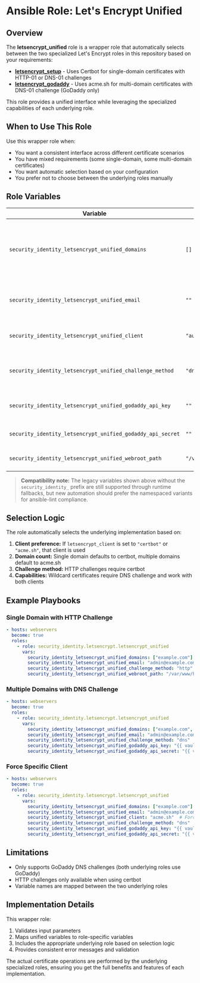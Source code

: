 # Ansible Role: Let's Encrypt Unified

## Overview

The **letsencrypt_unified** role is a wrapper role that automatically selects between the two specialized Let's Encrypt roles in this repository based on your requirements:

- **[letsencrypt_setup](../letsencrypt_setup/README.md)** - Uses Certbot for single-domain certificates with HTTP-01 or DNS-01 challenges
- **[letsencrypt_godaddy](../letsencrypt_godaddy/README.md)** - Uses acme.sh for multi-domain certificates with DNS-01 challenge (GoDaddy only)

This role provides a unified interface while leveraging the specialized capabilities of each underlying role.

## When to Use This Role

Use this wrapper role when:
- You want a consistent interface across different certificate scenarios
- You have mixed requirements (some single-domain, some multi-domain certificates)
- You want automatic selection based on your configuration
- You prefer not to choose between the underlying roles manually

## Role Variables

| Variable | Default | Description |
|----------|---------|-------------|
| `security_identity_letsencrypt_unified_domains` | `[]` | **Required.** List of domains for the certificate. Single item uses `letsencrypt_setup`, multiple items use `letsencrypt_godaddy`. Backwards compatibility for `letsencrypt_domains` is retained. |
| `security_identity_letsencrypt_unified_email` | `""` | Email address for Let's Encrypt account registration and notifications. Legacy `letsencrypt_email` is still accepted. |
| `security_identity_letsencrypt_unified_client` | `"auto"` | Force client selection: `"auto"`, `"certbot"`, or `"acme.sh"`. Older `letsencrypt_client` continues to work. |
| `security_identity_letsencrypt_unified_challenge_method` | `"dns"` | Challenge method: `"dns"` or `"http"` (HTTP only available with certbot). Legacy `letsencrypt_challenge_method` values are honoured. |
| `security_identity_letsencrypt_unified_godaddy_api_key` | `""` | GoDaddy API key (required for DNS challenges). Falls back to `godaddy_api_key` when provided. |
| `security_identity_letsencrypt_unified_godaddy_api_secret` | `""` | GoDaddy API secret (required for DNS challenges). Falls back to `godaddy_api_secret`. |
| `security_identity_letsencrypt_unified_webroot_path` | `"/var/www/html"` | Webroot path for HTTP challenges (certbot only). Falls back to `webroot_path`. |

> **Compatibility note:** The legacy variables shown above without the `security_identity_` prefix are still supported through runtime fallbacks, but new automation should prefer the namespaced variants for ansible-lint compliance.

## Selection Logic

The role automatically selects the underlying implementation based on:

1. **Client preference:** If `letsencrypt_client` is set to `"certbot"` or `"acme.sh"`, that client is used
2. **Domain count:** Single domain defaults to certbot, multiple domains default to acme.sh
3. **Challenge method:** HTTP challenges require certbot
4. **Capabilities:** Wildcard certificates require DNS challenge and work with both clients

## Example Playbooks

### Single Domain with HTTP Challenge
```yaml
- hosts: webservers
  become: true
  roles:
    - role: security_identity.letsencrypt.letsencrypt_unified
      vars:
        security_identity_letsencrypt_unified_domains: ["example.com"]
        security_identity_letsencrypt_unified_email: "admin@example.com"
        security_identity_letsencrypt_unified_challenge_method: "http"
        security_identity_letsencrypt_unified_webroot_path: "/var/www/html"
```

### Multiple Domains with DNS Challenge
```yaml
- hosts: webservers
  become: true
  roles:
    - role: security_identity.letsencrypt.letsencrypt_unified
      vars:
        security_identity_letsencrypt_unified_domains: ["example.com", "www.example.com", "api.example.com"]
        security_identity_letsencrypt_unified_email: "admin@example.com"
        security_identity_letsencrypt_unified_challenge_method: "dns"
        security_identity_letsencrypt_unified_godaddy_api_key: "{{ vault_godaddy_api_key }}"
        security_identity_letsencrypt_unified_godaddy_api_secret: "{{ vault_godaddy_api_secret }}"
```

### Force Specific Client
```yaml
- hosts: webservers
  become: true
  roles:
    - role: security_identity.letsencrypt.letsencrypt_unified
      vars:
        security_identity_letsencrypt_unified_domains: ["example.com"]
        security_identity_letsencrypt_unified_email: "admin@example.com"
        security_identity_letsencrypt_unified_client: "acme.sh"  # Force acme.sh even for single domain
        security_identity_letsencrypt_unified_challenge_method: "dns"
        security_identity_letsencrypt_unified_godaddy_api_key: "{{ vault_godaddy_api_key }}"
        security_identity_letsencrypt_unified_godaddy_api_secret: "{{ vault_godaddy_api_secret }}"
```

## Limitations

- Only supports GoDaddy DNS challenges (both underlying roles use GoDaddy)
- HTTP challenges only available when using certbot
- Variable names are mapped between the two underlying roles

## Implementation Details

This wrapper role:
1. Validates input parameters
2. Maps unified variables to role-specific variables
3. Includes the appropriate underlying role based on selection logic
4. Provides consistent error messages and validation

The actual certificate operations are performed by the underlying specialized roles, ensuring you get the full benefits and features of each implementation.
